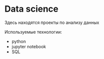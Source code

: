 # Data science
Здесь находятся проекты по анализу данных 

Используемые технологии:
* python
* jupyter notebook
* SQL
